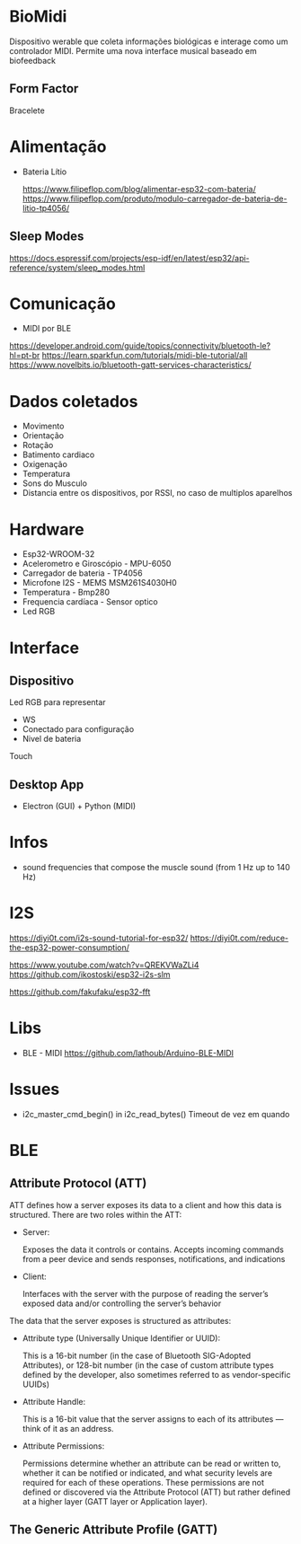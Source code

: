 # BioMidi

Dispositivo werable que coleta informações biológicas e interage como um controlador MIDI.
Permite uma nova interface musical baseado em biofeedback

## Form Factor

Bracelete

# Alimentação

* Bateria Lítio

  https://www.filipeflop.com/blog/alimentar-esp32-com-bateria/
  https://www.filipeflop.com/produto/modulo-carregador-de-bateria-de-litio-tp4056/

## Sleep Modes
https://docs.espressif.com/projects/esp-idf/en/latest/esp32/api-reference/system/sleep_modes.html

# Comunicação

* MIDI por BLE

https://developer.android.com/guide/topics/connectivity/bluetooth-le?hl=pt-br
https://learn.sparkfun.com/tutorials/midi-ble-tutorial/all
https://www.novelbits.io/bluetooth-gatt-services-characteristics/


# Dados coletados

* Movimento
* Orientação
* Rotação
* Batimento cardiaco
* Oxigenação
* Temperatura
* Sons do Musculo
* Distancia entre os dispositivos, por RSSI, no caso de multiplos aparelhos

# Hardware

* Esp32-WROOM-32
* Acelerometro e Giroscópio - MPU-6050
* Carregador de bateria - TP4056
* Microfone I2S -  MEMS MSM261S4030H0
* Temperatura - Bmp280
* Frequencia cardíaca - Sensor optico
* Led RGB

# Interface

## Dispositivo

Led RGB para representar
* WS
* Conectado para configuração
* Nivel de bateria

Touch



## Desktop App
* Electron (GUI) + Python (MIDI)

# Infos

* sound frequencies that compose the muscle sound (from 1 Hz up to 140 Hz)


# I2S

https://diyi0t.com/i2s-sound-tutorial-for-esp32/
https://diyi0t.com/reduce-the-esp32-power-consumption/

https://www.youtube.com/watch?v=QREKVWaZLi4
https://github.com/ikostoski/esp32-i2s-slm

https://github.com/fakufaku/esp32-fft

# Libs

* BLE - MIDI
https://github.com/lathoub/Arduino-BLE-MIDI

# Issues

* i2c_master_cmd_begin() in i2c_read_bytes() Timeout de vez em quando

# BLE

## Attribute Protocol (ATT)

ATT defines how a server exposes its data to a client and how this data is structured. There are two roles within the ATT:

  * Server:

    Exposes the data it controls or contains. Accepts incoming commands from a peer device and sends responses, notifications, and indications

  * Client:

    Interfaces with the server with the purpose of reading the server’s exposed data and/or controlling the server’s behavior

The data that the server exposes is structured as attributes:

  * Attribute type (Universally Unique Identifier or UUID):

    This is a 16-bit number (in the case of Bluetooth SIG-Adopted Attributes), or 128-bit number (in the case of custom attribute types defined by the developer, also sometimes referred to as vendor-specific UUIDs)

  * Attribute Handle:

    This is a 16-bit value that the server assigns to each of its attributes — think of it as an address.

  * Attribute Permissions:

    Permissions determine whether an attribute can be read or written to, whether it can be notified or indicated, and what security levels are required for each of these operations. These permissions are not defined or discovered via the Attribute Protocol (ATT) but rather defined at a higher layer (GATT layer or Application layer).

## The Generic Attribute Profile (GATT)

